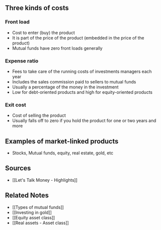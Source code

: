 ## Three kinds of costs
### Front load
- Cost to enter (buy) the product
- It is part of the price of the product (embedded in the price of the product)
- Mutual funds have zero front loads generally

### Expense ratio
- Fees to take care of the running costs of investments managers each year
- Includes the sales commission paid to sellers to mutual funds
- Usually a percentage of the money in the investment
- Low for debt-oriented products and high for equity-oriented products

### Exit cost
- Cost of selling the product
- Usually falls off to zero if you hold the product for one or two years and more

## Examples of market-linked products
- Stocks, Mutual funds, equity, real estate, gold, etc

## Sources
- [[Let's Talk Money - Highlights]]

## Related Notes
- [[Types of mutual funds]]
- [[Investing in gold]]
- [[Equity asset class]]
- [[Real assets - Asset class]]